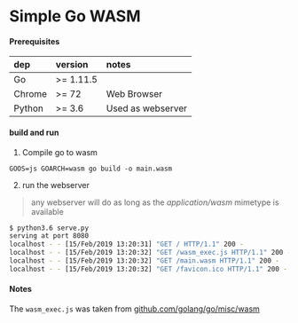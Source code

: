 # Simple Go WASM

#### Prerequisites

| dep    | version   | notes             |
|:-------|:----------|:----------------- |
| Go     | >= 1.11.5 |                   |
| Chrome | >= 72     | Web Browser       |
| Python | >= 3.6    | Used as webserver |

#### build and run

1. Compile go to wasm

```
GOOS=js GOARCH=wasm go build -o main.wasm
```

2. run the webserver

> any webserver will do as long as the _application/wasm_ mimetype is available

```bash
$ python3.6 serve.py
serving at port 8080
localhost - - [15/Feb/2019 13:20:31] "GET / HTTP/1.1" 200 -
localhost - - [15/Feb/2019 13:20:32] "GET /wasm_exec.js HTTP/1.1" 200 -
localhost - - [15/Feb/2019 13:20:32] "GET /main.wasm HTTP/1.1" 200 -
localhost - - [15/Feb/2019 13:20:32] "GET /favicon.ico HTTP/1.1" 200 -
```

#### Notes

The `wasm_exec.js` was taken from [github.com/golang/go/misc/wasm](https://github.com/golang/go/tree/release-branch.go1.11/misc/wasm)
